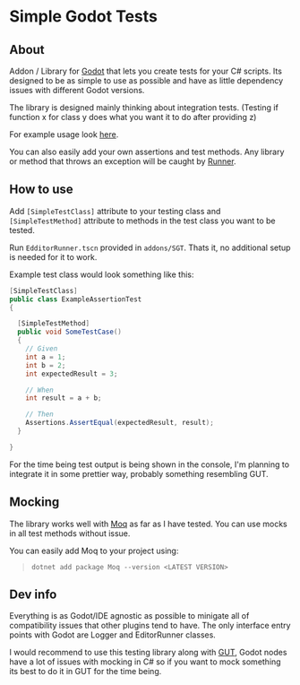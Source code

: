 Simple Godot Tests
=========

About
-----

Addon / Library for [Godot](https://github.com/godotengine/godot) that lets you create tests for your C# scripts. Its designed to be as simple to use as possible and have as little dependency issues with different Godot versions.

The library is designed mainly thinking about integration tests. (Testing if function x for class y does what you want it to do after providing z)

For example usage look [here](https://github.com/RedouxG/SGT/tree/main/Examples).

You can also easily add your own assertions and test methods. Any library or method that throws an exception will be caught by [Runner](https://github.com/RedouxG/SGT/blob/main/addons/SGT/Core/Runner.cs).

How to use
-----

Add `[SimpleTestClass]` attribute to your testing class and `[SimpleTestMethod]` attribute to methods in the test class you want to be tested.

Run `EdditorRunner.tscn` provided in `addons/SGT`. Thats it, no additional setup is needed for it to work.

Example test class would look something like this:

```cs
[SimpleTestClass]
public class ExampleAssertionTest
{

  [SimpleTestMethod]
  public void SomeTestCase()
  {
    // Given
    int a = 1;
    int b = 2;
    int expectedResult = 3;

    // When
    int result = a + b;

    // Then
    Assertions.AssertEqual(expectedResult, result);
  }

}
```

For the time being test output is being shown in the console, I'm planning to integrate it in some prettier way, probably something resembling GUT.

Mocking
----

The library works well with [Moq](https://github.com/moq/moq) as far as I have tested. You can use mocks in all test methods without issue.

You can easily add Moq to your project using:
> `dotnet add package Moq --version <LATEST VERSION>`


Dev info
-----

Everything is as Godot/IDE agnostic as possible to minigate all of compatibility issues that other plugins tend to have. The only interface entry points with Godot are Logger and EditorRunner classes.

I would recommend to use this testing library along with [GUT](https://github.com/bitwes/Gut), Godot nodes have a lot of issues with mocking in C# so if you want to mock something its best to do it in GUT for the time being.

